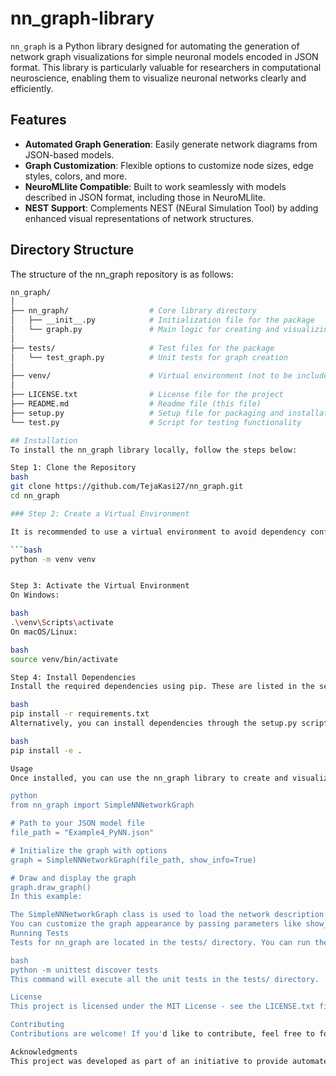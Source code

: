 # nn_graph-library

`nn_graph` is a Python library designed for automating the generation of network graph visualizations for simple neuronal models encoded in JSON format. This library is particularly valuable for researchers in computational neuroscience, enabling them to visualize neuronal networks clearly and efficiently.

## Features
- **Automated Graph Generation**: Easily generate network diagrams from JSON-based models.
- **Graph Customization**: Flexible options to customize node sizes, edge styles, colors, and more.
- **NeuroMLlite Compatible**: Built to work seamlessly with models described in JSON format, including those in NeuroMLlite.
- **NEST Support**: Complements NEST (NEural Simulation Tool) by adding enhanced visual representations of network structures.

## Directory Structure
The structure of the nn_graph repository is as follows:

```bash
nn_graph/
│
├── nn_graph/                  # Core library directory
│   ├── __init__.py            # Initialization file for the package
│   └── graph.py               # Main logic for creating and visualizing graphs
│
├── tests/                     # Test files for the package
│   └── test_graph.py          # Unit tests for graph creation
│
├── venv/                      # Virtual environment (not to be included in production)
│
├── LICENSE.txt                # License file for the project
├── README.md                  # Readme file (this file)
├── setup.py                   # Setup file for packaging and installation
└── test.py                    # Script for testing functionality

## Installation
To install the nn_graph library locally, follow the steps below:

Step 1: Clone the Repository
bash
git clone https://github.com/TejaKasi27/nn_graph.git
cd nn_graph

### Step 2: Create a Virtual Environment

It is recommended to use a virtual environment to avoid dependency conflicts:

```bash
python -m venv venv


Step 3: Activate the Virtual Environment
On Windows:

bash
.\venv\Scripts\activate
On macOS/Linux:

bash
source venv/bin/activate

Step 4: Install Dependencies
Install the required dependencies using pip. These are listed in the setup.py and can be installed via:

bash
pip install -r requirements.txt
Alternatively, you can install dependencies through the setup.py script:

bash
pip install -e .

Usage
Once installed, you can use the nn_graph library to create and visualize network graphs. Here's a basic usage example:

python
from nn_graph import SimpleNNNetworkGraph

# Path to your JSON model file
file_path = "Example4_PyNN.json"

# Initialize the graph with options
graph = SimpleNNNetworkGraph(file_path, show_info=True)

# Draw and display the graph
graph.draw_graph()
In this example:

The SimpleNNNetworkGraph class is used to load the network description from a JSON file.
You can customize the graph appearance by passing parameters like show_info for showing additional edge information.
Running Tests
Tests for nn_graph are located in the tests/ directory. You can run the tests with the following command:

bash
python -m unittest discover tests
This command will execute all the unit tests in the tests/ directory.

License
This project is licensed under the MIT License - see the LICENSE.txt file for details.

Contributing
Contributions are welcome! If you'd like to contribute, feel free to fork the repository, make improvements, and submit a pull request.

Acknowledgments
This project was developed as part of an initiative to provide automated tools for visualizing neuronal networks. Special thanks to the computational neuroscience community for providing the foundation for this work.
